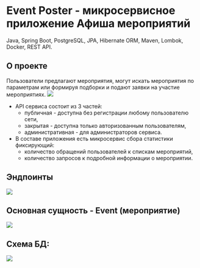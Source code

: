 # Event Poster - микросервисное приложение Афиша мероприятий
Java, Spring Boot, PostgreSQL, JPA, Hibernate ORM, Maven, Lombok, Docker, REST API.

## О проекте
Пользователи предлагают мероприятия, могут искать мероприятия по параметрам или формируя подборки и подают заявки на участие мероприятиях.
![](https://github.com/gandistip/event-poster/assets/120060980/5c46a985-a224-4696-872b-ca63867aa3c4)
* API сервиса состоит из 3 частей:
   - публичная - доступна без регистрации любому пользователю сети,
   - закрытая - доступна только авторизованным пользователям,
   - административная - для администраторов сервиса.
* В составе приложения есть микросервис сбора статистики фиксирующий:
   - количество обращений пользователей к спискам мероприятий,
   - количество запросов к подробной информации о мероприятии.

## Эндпоинты
![](https://github.com/gandistip/event-poster/assets/120060980/05777b80-b016-49a3-9b67-cd40cec03bbd)

## Основная сущность - Event (мероприятие)
![](https://github.com/gandistip/event-poster/assets/120060980/6e9d5a02-5c0d-45ad-b7a6-f8b6edf9d432)

## Схема БД:
![](https://github.com/gandistip/java-explore-with-me/assets/120060980/7e77be41-4a12-42a3-ac60-df0d57c0cd0f)

